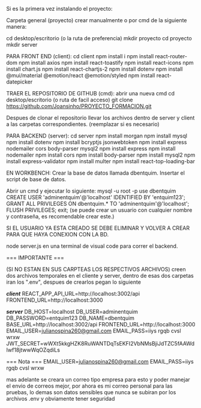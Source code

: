 
Si es la primera vez instalando el proyecto:

Carpeta general (proyecto) crear manualmente o por cmd de la siguiente manera:

cd desktop/escritorio (o la ruta de preferencia)
mkdir proyecto
cd proyecto
mkdir server


PARA FRONT END (client):
cd client
npm install i
npm install react-router-dom
npm install axios
npm install react-toastify
npm install react-icons
npm install chart.js
npm install react-chartjs-2
npm install dotenv 
npm install @mui/material @emotion/react @emotion/styled
npm install react-datepicker

TRAER EL REPOSITORIO DE GITHUB (cmd):
abrir una nueva cmd
cd desktop/escritorio (o ruta de facil acceso)
git clone https://github.com/Joansinho/PROYECTO_FORMACION.git

Despues de clonar el repositorio llevar los archivos dentro de server y client a las carpetas correspondientes. (reemplazar si es necesario)


PARA BACKEND (server):
cd server
npm install morgan
npm install mysql
npm install dotenv
npm install bcryptjs jsonwebtoken
npm install express nodemailer cors body-parser mysql2
npm install express
npm install nodemailer
npm install cors
npm install body-parser
npm install mysql2
npm install express-validator
npm install multer
npm install react-top-loading-bar


EN WORKBENCH:
Crear la base de datos llamada dbentquim.
Insertar el script de base de datos.

Abrir un cmd y ejecutar lo siguiente:
mysql -u root -p
use dbentquim
CREATE USER 'adminentquim'@'localhost' IDENTIFIED BY 'entquim123';
GRANT ALL PRIVILEGES ON dbentquim.* TO 'adminentquim'@'localhost';
FLUSH PRIVILEGES;
exit;
(se puede crear un usuario con cualquier nombre y contraseña, es recomendable crear este.)


SI EL USUARIO YA ESTA CREADO SE DEBE ELIMINAR Y VOLVER A CREAR PARA QUE HAYA CONEXION CON LA BD.


node server.js en una terminal de visual code para correr el backend.


=== IMPORTANTE ===

(SI NO ESTAN EN SUS CARPTEAS LOS RESPECTIVOS ARCHIVOS)
creen dos archivos temporales en el cliente y server, dentro de esas dos carpetas iran los ".env", despues de crearlos pegan lo siguiente

***client***
REACT_APP_API_URL=http://localhost:3002/api
FRONTEND_URL=http://localhost:3000

***server***
DB_HOST=localhost
DB_USER=adminentquim
DB_PASSWORD=entquim123
DB_NAME=dbentquim
BASE_URL=http://localhost:3002/api
FRONTEND_URL=http://localhost:3000
EMAIL_USER=julianospina260@gmail.com
EMAIL_PASS=iiys rgqb cvsl wrxw
JWT_SECRET=wWXt5kkgHZK8RuWANTDqTsEKFI2VbNMsBjiJdTZC5fAAWdIwf18jtwwWqOZqdiLs

=== Nota ===
EMAIL_USER=julianospina260@gmail.com
EMAIL_PASS=iiys rgqb cvsl wrxw

mas adelante se creara un correo tipo empresa para esto y poder manejar el envio de correos mejor, por ahora es mi correo personal para las pruebas, lo demas son datos sensibles que nunca se subiran por los archivos .env y obviamente tener seguridad
